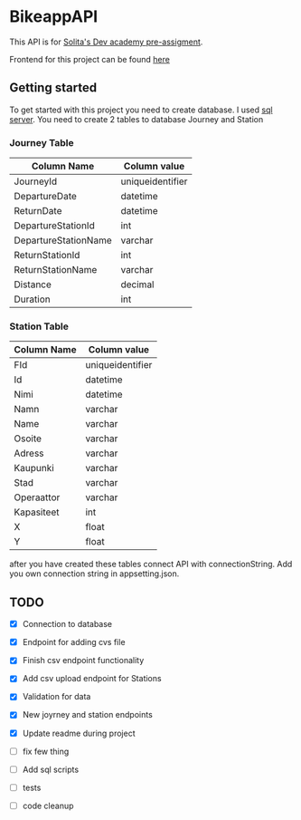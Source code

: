# **BikeappAPI**

This API is for [Solita's Dev academy pre-assigment](https://github.com/solita/dev-academy-2023-exercise).

Frontend for this project can be found [here](https://github.com/SSuopanki/Bikeapp)

## **Getting started**
To get started with this project you need to create database. I used [sql server](https://www.microsoft.com/en-us/sql-server/sql-server-downloads). You need to create 2 tables to database Journey and Station
### Journey Table
| Column Name | Column value |
| ------------- | ------------- |
| JourneyId  | uniqueidentifier  |
| DepartureDate | datetime   |
| ReturnDate  | datetime  |
| DepartureStationId  | int   |
| DepartureStationName   | varchar   |
| ReturnStationId   | int   |
| ReturnStationName  | varchar   |
| Distance   | decimal   |
| Duration   | int   |

### Station Table


| Column Name | Column value |
| ------------- | ------------- |
| FId  | uniqueidentifier  |
| Id | datetime   |
| Nimi  | datetime  |
| Namn  | varchar   |
| Name   | varchar   |
| Osoite   | varchar   |
| Adress  | varchar   |
| Kaupunki   | varchar   |
| Stad   | varchar   |
| Operaattor   | varchar   |
| Kapasiteet   | int   |
| X   | float   |
| Y   | float  |

after you have created these tables connect API with connectionString. Add you own connection string in appsetting.json.



## **TODO**
- [x] Connection to database 
- [x] Endpoint for adding cvs file
- [x] Finish csv endpoint functionality
- [x] Add csv upload endpoint for Stations
- [x] Validation for data
- [x] New joyrney and station endpoints 
- [x] Update readme during project
- [ ] fix few thing
- [ ] Add sql scripts
- [ ] tests
- [ ] code cleanup
      
